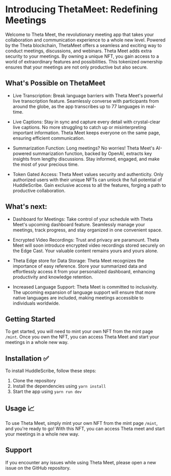 # Introducing ThetaMeet: Redefining Meetings

Welcome to Theta Meet, the revolutionary meeting app that takes your collaboration and communication experience to a whole new level. Powered by the Theta blockchain, ThetaMeet offers a seamless and exciting way to conduct meetings, discussions, and webinars.
Theta Meet adds extra security to your meetings. By owning a unique NFT, you gain access to a world of extraordinary features and possibilities. This tokenized ownership ensures that your meetings are not only productive but also secure.

## What's Possible on ThetaMeet

- Live Transcription: Break language barriers with Theta Meet's powerful live transcription feature. Seamlessly converse with participants from around the globe, as the app transcribes up to 77 languages in real-time.

- Live Captions: Stay in sync and capture every detail with crystal-clear live captions. No more struggling to catch up or misinterpreting important information. Theta Meet keeps everyone on the same page, ensuring efficient communication.

- Summarization Function: Long meetings? No worries! Theta Meet's AI-powered summarization function, backed by OpenAI, extracts key insights from lengthy discussions. Stay informed, engaged, and make the most of your precious time.

- Token Gated Access: Theta Meet values security and authenticity. Only authorized users with their unique NFTs can unlock the full potential of HuddleScribe. Gain exclusive access to all the features, forging a path to productive collaboration.


## What's next:

- Dashboard for Meetings: Take control of your schedule with Theta Meet's upcoming dashboard feature. Seamlessly manage your meetings, track progress, and stay organized in one convenient space.

- Encrypted Video Recordings: Trust and privacy are paramount. Theta Meet will soon introduce encrypted video recordings stored securely on the Edge Cast. Your valuable content remains yours and yours alone.

 - Theta Edge store for Data Storage: Theta Meet recognizes the importance of easy reference. Store your summarized data and effortlessly access it from your personalized dashboard, enhancing productivity and knowledge retention.

- Increased Language Support: Theta Meet is committed to inclusivity. The upcoming expansion of language support will ensure that more native languages are included, making meetings accessible to individuals worldwide.

## Getting Started 

To get started, you will need to mint your own NFT from the mint page `/mint`. Once you own the NFT, you can access Theta Meet and start your meetings in a whole new way. 

## Installation ✅

To install HuddleScribe, follow these steps:

1. Clone the repository
2. Install the dependencies using `yarn install`
3. Start the app using `yarn run dev`

## Usage 📈

To use Theta Meet, simply mint your own NFT from the mint page `/mint`, and you're ready to go! With this NFT, you can access Theta meet and start your meetings in a whole new way. 

## Support 

If you encounter any issues while using Theta Meet, please open a new issue on the GitHub repository. 

